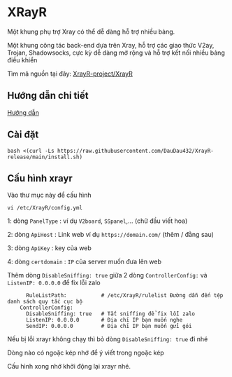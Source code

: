 # XRayR
Một khung phụ trợ Xray có thể dễ dàng hỗ trợ nhiều bảng.

Một khung công tác back-end dựa trên Xray, hỗ trợ các giao thức V2ay, Trojan, Shadowsocks, cực kỳ dễ dàng mở rộng và hỗ trợ kết nối nhiều bảng điều khiển

Tìm mã nguồn tại đây: [XrayR-project/XrayR](https://github.com/XrayR-project/XrayR)

## Hướng dẫn chi tiết
[Hướng dẫn](https://crackair.gitbook.io/xrayr-project/)

## Cài đặt 
```
bash <(curl -Ls https://raw.githubusercontent.com/DauDau432/XrayR-release/main/install.sh)
```
## Cấu hình xrayr
Vào thư mục này để cấu hình
```
vi /etc/XrayR/config.yml
```
1: dòng `PanelType` : ví dụ `V2board`, `SSpanel`,... (chữ đầu viết hoa)

2: dòng `ApiHost` : Link web ví dụ `https://domain.com/` (thêm / đằng sau)

3: dòng `ApiKey` : key của web

4: dòng `certdomain` : `IP` của server muốn đưa lên web

Thêm dòng `DisableSniffing: true` giữa 2 dòng `ControllerConfig:` và `ListenIP: 0.0.0.0` để fix lỗi zalo 
```
      RuleListPath:           # /etc/XrayR/rulelist Đường dẫn đến tệp danh sách quy tắc cục bộ
    ControllerConfig:
      DisableSniffing: true   # Tắt sniffing để fix lỗi zalo 
      ListenIP: 0.0.0.0       # Địa chỉ IP bạn muốn nghe
      SendIP: 0.0.0.0         # Địa chỉ IP bạn muốn gửi gói
```
Nếu bị lỗi xrayr không chạy thì bỏ dòng `DisableSniffing: true` đi nhé 

Dòng nào có ngoặc kép nhớ để ý viết trong ngoặc kép

Cấu hình xong nhớ khởi động lại xrayr nhé.

